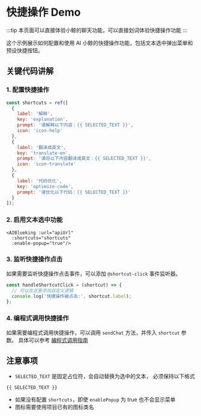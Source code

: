 <script setup>
import { ref, onMounted, defineAsyncComponent } from 'vue';

const AIBlueking = defineAsyncComponent({
  loader: () => import('@blueking/ai-blueking'),
});

onMounted(() => {
  // Use dynamic import() which runs only on the client here
  import('@blueking/ai-blueking/dist/vue3/style.css');
});

const prefix = (import.meta.env.BK_API_URL_TMPL || '')
  .replace('{api_name}', import.meta.env.BK_API_GATEWAY_NAME || '')
  .replace('http', 'https');
const apiUrl = `${prefix}/prod/bk_plugin/plugin_api/assistant/`;

const shortcuts = ref([
  {
    label: '解释',
    key: 'explanation',
    prompt: '请解释以下内容：{{ SELECTED_TEXT }}',
    icon: 'icon-help'
  },
  {
    label: '翻译成英文',
    key: 'translate-en',
    prompt: '请将以下内容翻译成英文：{{ SELECTED_TEXT }}',
    icon: 'icon-translate'
  },
  {
    label: '代码优化',
    key: 'optimize-code',
    prompt: '请优化以下代码：{{ SELECTED_TEXT }}'
  }
]);

const handleShortcutClick = (shortcut) => {
  console.log('快捷操作被点击:', shortcut.label);
};
</script>

# 快捷操作 Demo

:::tip
本页面可以直接体验小鲸的聊天功能，可以直接划词体验快捷操作功能
:::

这个示例展示如何配置和使用 AI 小鲸的快捷操作功能，包括文本选中弹出菜单和预设快捷按钮。

<ClientOnly>
<AIBlueking 
  :url="apiUrl"
  :shortcuts="shortcuts"
  :enable-popup="true"
  @shortcut-click="handleShortcutClick"
/>
</ClientOnly>


## 关键代码讲解

### 1. 配置快捷操作

```js
const shortcuts = ref([
  {
    label: '解释',
    key: 'explanation',
    prompt: '请解释以下内容：{{ SELECTED_TEXT }}',
    icon: 'icon-help'
  },
  {
    label: '翻译成英文',
    key: 'translate-en',
    prompt: '请将以下内容翻译成英文：{{ SELECTED_TEXT }}',
    icon: 'icon-translate'
  },
  {
    label: '代码优化',
    key: 'optimize-code',
    prompt: '请优化以下代码：{{ SELECTED_TEXT }}'
  }
]);
```

### 2. 启用文本选中功能

```vue
<AIBlueking :url="apiUrl"
  :shortcuts="shortcuts"
  :enable-popup="true"/>
```

### 3. 监听快捷操作点击
如果需要监听快捷操作点击事件，可以添加 `@shortcut-click` 事件监听器。
```js
const handleShortcutClick = (shortcut) => {
  // 可以在这里添加自定义逻辑
  console.log('快捷操作被点击:', shortcut.label);
};
```

### 4. 编程式调用快捷操作
如果需要编程式调用快捷操作，可以调用 `sendChat` 方法，并传入 `shortcut` 参数。
具体可以参考 [编程式调用指南](/guide/advanced-usage/programmatic-control)

## 注意事项

- `SELECTED_TEXT` 是固定占位符，会自动替换为选中的文本， 必须保持以下格式
```
{{ SELECTED_TEXT }}
```
- 如果没有配置 `shortcuts`，即使 `enablePopup` 为 true 也不会显示菜单
- 图标需要使用项目已有的图标类名
